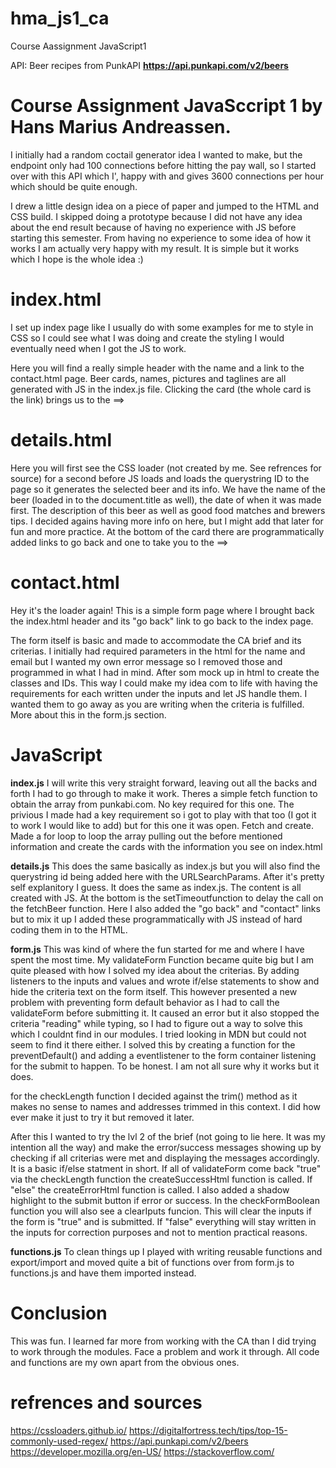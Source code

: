 # hma_js1_ca

Course Aassignment JavaScript1

API: Beer recipes from PunkAPI
**https://api.punkapi.com/v2/beers**

# Course Assignment JavaSccript 1 by Hans Marius Andreassen.

I initially had a random coctail generator idea I wanted to make, but the endpoint only had 100 connections before hitting the pay wall, so I started over with this API which I', happy with and gives 3600 connections per hour which should be quite enough.

I drew a little design idea on a piece of paper and jumped to the HTML and CSS build. I skipped doing a prototype because I did not have any idea about the end result because of having no experience with JS before starting this semester.
From having no experience to some idea of how it works I am actually very happy with my result.
It is simple but it works which I hope is the whole idea :)

# index.html

I set up index page like I usually do with some examples for me to style in CSS so I could see what I was doing and create the styling I would eventually need when I got the JS to work.

Here you will find a really simple header with the name and a link to the contact.html page.
Beer cards, names, pictures and taglines are all generated with JS in the index.js file.
Clicking the card (the whole card is the link) brings us to the ==>

# details.html

Here you will first see the CSS loader (not created by me. See refrences for source) for a second before JS loads and loads the querystring ID to the page so it generates the selected beer and its info.
We have the name of the beer (loaded in to the document.title as well), the date of when it was made first. The description of this beer as well as good food matches and brewers tips.
I decided agains having more info on here, but I might add that later for fun and more practice. At the bottom of the card there are programmatically added links to go back and one to take you to the ==>

# contact.html

Hey it's the loader again! This is a simple form page where I brought back the index.html header and its "go back" link to go back to the index page.

The form itself is basic and made to accommodate the CA brief and its criterias.
I initially had required parameters in the html for the name and email but I wanted my own error message so I removed those and programmed in what I had in mind. After som mock up in html to create the classes and IDs. This way I could make my idea com to life with having the requirements for each written under the inputs and let JS handle them. I wanted them to go away as you are writing when the criteria is fulfilled. More about this in the form.js section.

# JavaScript

**index.js**
I will write this very straight forward, leaving out all the backs and forth I had to go through to make it work.
Theres a simple fetch function to obtain the array from punkabi.com. No key required for this one. The privious I made had a key requirement so i got to play with that too (I got it to work I would like to add) but for this one it was open.
Fetch and create. Made a for loop to loop the array pulling out the before mentioned information and create the cards with the information you see on index.html

**details.js**
This does the same basically as index.js but you will also find the querystring id being added here with the URLSearchParams.
After it's pretty self explanitory I guess. It does the same as index.js. The content is all created with JS. At the bottom is the setTimeoutfunction to delay the call on the fetchBeer function.
Here I also added the "go back" and "contact" links but to mix it up I added these programmatically with JS instead of hard coding them in to the HTML.

**form.js**
This was kind of where the fun started for me and where I have spent the most time.
My validateForm Function became quite big but I am quite pleased with how I solved my idea about the criterias. By adding listeners to the inputs and values and wrote if/else statements to show and hide the criteria text on the form itself. This however presented a new problem with preventing form default behavior as I had to call the validateForm before submitting it. It caused an error but it also stopped the criteria "reading" while typing, so I had to figure out a way to solve this which I couldnt find in our modules. I tried looking in MDN but could not seem to find it there either. I solved this by creating a function for the preventDefault() and adding a eventlistener to the form container listening for the submit to happen. To be honest. I am not all sure why it works but it does.

for the checkLength function I decided against the trim() method as it makes no sense to names and addresses trimmed in this context. I did how ever make it just to try it but removed it later.

After this I wanted to try the lvl 2 of the brief (not going to lie here. It was my intention all the way) and make the error/success messages showing up by checking if all criterias were met and displaying the messages accordingly.
It is a basic if/else statment in short. If all of validateForm come back "true" via the checkLength function the createSuccessHtml function is called. If "else" the createErrorHtml function is called.
I also added a shadow highlight to the submit button if error or success.
In the checkFormBoolean function you will also see a clearIputs funcion. This will clear the inputs if the form is "true" and is submitted. If "false" everything will stay written in the inputs for correction purposes and not to mention practical reasons.

**functions.js**
To clean things up I played with writing reusable functions and export/import and moved quite a bit of functions over from form.js to functions.js and have them imported instead.

# Conclusion

This was fun. I learned far more from working with the CA than I did trying to work through the modules. Face a problem and work it through.
All code and functions are my own apart from the obvious ones.

# refrences and sources

https://cssloaders.github.io/
https://digitalfortress.tech/tips/top-15-commonly-used-regex/
https://api.punkapi.com/v2/beers
https://developer.mozilla.org/en-US/
https://stackoverflow.com/
